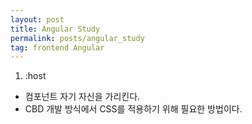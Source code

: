 ```yaml
---
layout: post
title: Angular Study
permalink: posts/angular_study
tag: frontend Angular
---
```


1. :host
  * 컴포넌트 자기 자신을 가리킨다.
  * CBD 개발 방식에서 CSS를 적용하기 위해 필요한 방법이다.